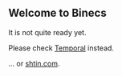 ## Welcome to Binecs

It is not quite ready yet.

Please check [Temporal](https://temporal.io) instead.

... or [shtin.com](https://shtin.com).
